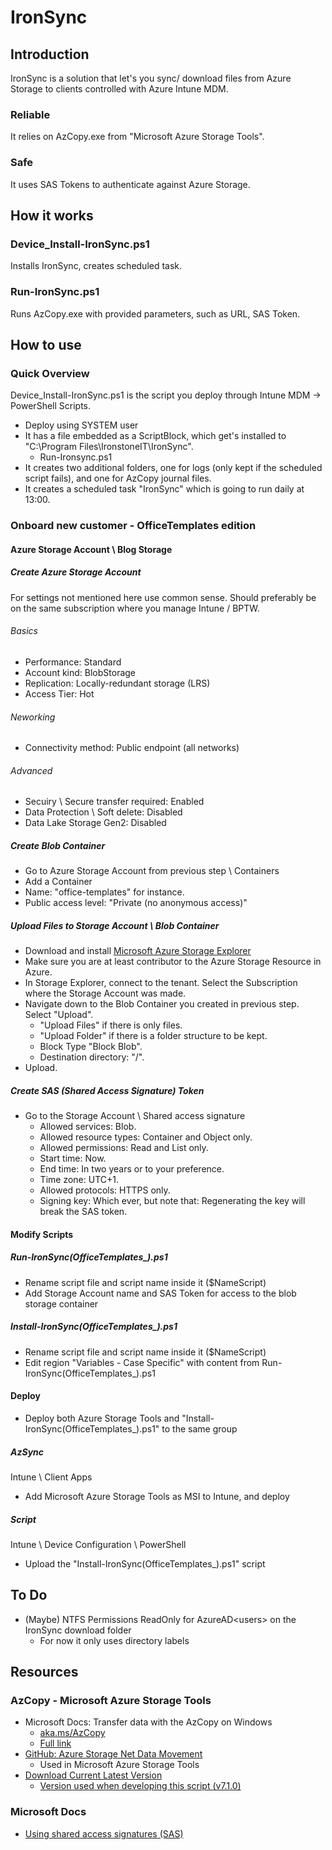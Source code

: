 # IronSync


## Introduction
IronSync is a solution that let's you sync/ download files from Azure Storage to clients controlled with Azure Intune MDM.
### Reliable
It relies on AzCopy.exe from "Microsoft Azure Storage Tools".
### Safe 
It uses SAS Tokens to authenticate against Azure Storage.


## How it works
### Device_Install-IronSync.ps1
Installs IronSync, creates scheduled task.
### Run-IronSync.ps1
Runs AzCopy.exe with provided parameters, such as URL, SAS Token.


## How to use
### Quick Overview
Device_Install-IronSync.ps1 is the script you deploy through Intune MDM -> PowerShell Scripts.
* Deploy using SYSTEM user
* It has a file embedded as a ScriptBlock, which get's installed to "C:\Program Files\IronstoneIT\IronSync".
  * Run-Ironsync.ps1
* It creates two additional folders, one for logs (only kept if the scheduled script fails), and one for AzCopy journal files.
* It creates a scheduled task "IronSync" which is going to run daily at 13:00.


### Onboard new customer - OfficeTemplates edition
#### Azure Storage Account \ Blog Storage
##### Create Azure Storage Account
For settings not mentioned here use common sense. Should preferably be on the same subscription where you manage Intune / BPTW.
###### Basics
* Performance: Standard
* Account kind: BlobStorage
* Replication: Locally-redundant storage (LRS)
* Access Tier: Hot

###### Neworking
* Connectivity method: Public endpoint (all networks)

###### Advanced
* Secuiry \ Secure transfer required: Enabled
* Data Protection \ Soft delete: Disabled
* Data Lake Storage Gen2: Disabled


##### Create Blob Container
* Go to Azure Storage Account from previous step \ Containers
* Add a Container
 * Name: "office-templates" for instance.
 * Public access level: "Private (no anonymous access)"


##### Upload Files to Storage Account \ Blob Container
* Download and install [Microsoft Azure Storage Explorer](https://docs.microsoft.com/en-us/azure/vs-azure-tools-storage-explorer-relnotes)
* Make sure you are at least contributor to the Azure Storage Resource in Azure.
* In Storage Explorer, connect to the tenant. Select the Subscription where the Storage Account was made.
* Navigate down to the Blob Container you created in previous step. Select "Upload".
  * "Upload Files" if there is only files.
  * "Upload Folder" if there is a folder structure to be kept.
  * Block Type "Block Blob".
  * Destination directory: "/".
* Upload.


##### Create SAS (Shared Access Signature) Token
* Go to the Storage Account \ Shared access signature
  * Allowed services: Blob.
  * Allowed resource types: Container and Object only.
  * Allowed permissions: Read and List only.
  * Start time: Now.
  * End time: In two years or to your preference.
  * Time zone: UTC+1.
  * Allowed protocols: HTTPS only.
  * Signing key: Which ever, but note that: Regenerating the key will break the SAS token.



#### Modify Scripts
##### Run-IronSync(OfficeTemplates_<company>).ps1
* Rename script file and script name inside it ($NameScript)
* Add Storage Account name and SAS Token for access to the blob storage container

##### Install-IronSync(OfficeTemplates_<customer>).ps1
* Rename script file and script name inside it ($NameScript)
* Edit region "Variables - Case Specific" with content from Run-IronSync(OfficeTemplates_<company>).ps1

#### Deploy
* Deploy both Azure Storage Tools and "Install-IronSync(OfficeTemplates_<customer>).ps1" to the same group

##### AzSync
Intune \ Client Apps
* Add Microsoft Azure Storage Tools as MSI to Intune, and deploy

##### Script
Intune \ Device Configuration \ PowerShell
* Upload the "Install-IronSync(OfficeTemplates_<customer>).ps1" script




## To Do
* (Maybe) NTFS Permissions ReadOnly for AzureAD\<users> on the IronSync download folder
  * For now it only uses directory labels




## Resources
### AzCopy - Microsoft Azure Storage Tools
* Microsoft Docs: Transfer data with the AzCopy on Windows
  * [aka.ms/AzCopy](https://aka.ms/AzCopy)
  * [Full link](https://docs.microsoft.com/en-us/azure/storage/common/storage-use-azcopy)
* [GitHub: Azure Storage Net Data Movement](https://github.com/Azure/azure-storage-net-data-movement)
  * Used in Microsoft Azure Storage Tools
* [Download Current Latest Version](http://aka.ms/downloadazcopy)
  * [Version used when developing this script (v7.1.0)](https://azcopy.azureedge.net/azcopy-7-1-0/MicrosoftAzureStorageTools.msi)

### Microsoft Docs
* [Using shared access signatures (SAS)](https://docs.microsoft.com/en-us/azure/storage/common/storage-dotnet-shared-access-signature-part-1)
